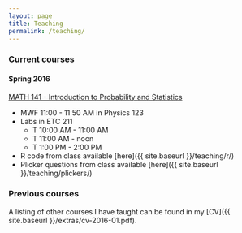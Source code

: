 ```yaml
---
layout: page
title: Teaching
permalink: /teaching/
---
```


### Current courses

#### Spring 2016

[MATH 141 - Introduction to Probability and Statistics](http://andrewpbray.github.io/math-141/)

- MWF 11:00 - 11:50 AM in Physics 123
- Labs in ETC 211
    * T 10:00 AM - 11:00 AM
    * T 11:00 AM - noon
    * T 1:00 PM - 2:00 PM
- R code from class available [here]({{ site.baseurl }}/teaching/r/)
- Plicker questions from class available [here]({{ site.baseurl }}/teaching/plickers/)

### Previous courses

A listing of other courses I have taught can be found in my [CV]({{ site.baseurl }}/extras/cv-2016-01.pdf).